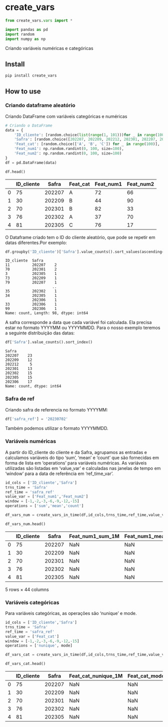# create_vars

<!-- WARNING: THIS FILE WAS AUTOGENERATED! DO NOT EDIT! -->

``` python
from create_vars.vars import *
```

``` python
import pandas as pd
import random
import numpy as np
```

Criando variáveis numéricas e categóricas

## Install

``` sh
pip install create_vars
```

## How to use

### Criando dataframe aleatório

Criando DataFrame com variáveis categóricas e numéricas

``` python
# Criando o DataFrame
data = {
    'ID_cliente': [random.choice(list(range(1, 101)))for _ in range(100)],
    'Safra': [random.choice([202207, 202209, 202212, 202301, 202207, 202302, 202305, 202306]) for _ in range(100)],
    'Feat_cat': [random.choice(['A', 'B', 'C']) for _ in range(100)],    
    'Feat_num1': np.random.randint(0, 100, size=100),
    'Feat_num2': np.random.randint(0, 100, size=100)
}
df = pd.DataFrame(data)
```

``` python
df.head()
```

<div>
<style scoped>
    .dataframe tbody tr th:only-of-type {
        vertical-align: middle;
    }
&#10;    .dataframe tbody tr th {
        vertical-align: top;
    }
&#10;    .dataframe thead th {
        text-align: right;
    }
</style>

|     | ID_cliente | Safra  | Feat_cat | Feat_num1 | Feat_num2 |
|-----|------------|--------|----------|-----------|-----------|
| 0   | 75         | 202207 | A        | 72        | 66        |
| 1   | 30         | 202209 | B        | 44        | 90        |
| 2   | 70         | 202301 | B        | 82        | 33        |
| 3   | 76         | 202302 | A        | 37        | 70        |
| 4   | 81         | 202305 | C        | 76        | 17        |

</div>

O Dataframe criado tem o ID do cliente aleatório, que pode se repetir em
datas diferentes.Por exemplo:

``` python
df.groupby('ID_cliente')['Safra'].value_counts().sort_values(ascending=False)
```

    ID_cliente  Safra 
    11          202207    2
    70          202301    2
    3           202305    1
    73          202209    1
    79          202207    1
                         ..
    35          202302    1
    34          202305    1
                202306    1
    33          202306    1
    99          202306    1
    Name: count, Length: 98, dtype: int64

A safra corresponde a data que cada variável foi calculada. Ela precisa
estar no formato YYYYMM ou YYYYMMDD. Para o nosso exemplo teremos a
seguinte distribuição das datas:

``` python
df['Safra'].value_counts().sort_index()
```

    Safra
    202207    23
    202209    12
    202212     5
    202301    13
    202302    15
    202305    15
    202306    17
    Name: count, dtype: int64

### Safra de ref

Criando safra de referencia no formato YYYYMM:

``` python
df['safra_ref'] = '20230702'
```

Também podemos utilizar o formato YYYYMMDD.

### Variáveis numéricas

A partir do ID_cliente do cliente e da Safra, agrupamos as entradas e
calculamos variáveis do tipo ‘sum’, ‘mean’ e ‘count’ que são fornecidas
em forma de lista em ‘operations’ para variáveis numéricas. As variáveis
utilizadas são listadas em ‘value_var’ e calculadas nas janelas de tempo
em ‘window’ para a data de referência em ‘ref_time_var’.

``` python
id_cols = ['ID_cliente','Safra']
trns_time = 'Safra'
ref_time = 'safra_ref'
value_var = ['Feat_num1','Feat_num2']
window = [-1,-2,-3,-6,-9,-12,-15]
operations = ['sum','mean','count']

df_vars_num = create_vars_in_time(df,id_cols,trns_time,ref_time,value_var,window,operations)
```

``` python
df_vars_num.head()
```

<div>
<style scoped>
    .dataframe tbody tr th:only-of-type {
        vertical-align: middle;
    }
&#10;    .dataframe tbody tr th {
        vertical-align: top;
    }
&#10;    .dataframe thead th {
        text-align: right;
    }
</style>

|     | ID_cliente | Safra  | Feat_num1_sum_1M | Feat_num1_mean_1M | Feat_num1_count_1M | Feat_num1_sum_2M | Feat_num1_mean_2M | Feat_num1_count_2M | Feat_num1_sum_3M | Feat_num1_mean_3M | ... | Feat_num2_count_6M | Feat_num2_sum_9M | Feat_num2_mean_9M | Feat_num2_count_9M | Feat_num2_sum_12M | Feat_num2_mean_12M | Feat_num2_count_12M | Feat_num2_sum_15M | Feat_num2_mean_15M | Feat_num2_count_15M |
|-----|------------|--------|------------------|-------------------|--------------------|------------------|-------------------|--------------------|------------------|-------------------|-----|--------------------|------------------|-------------------|--------------------|-------------------|--------------------|---------------------|-------------------|--------------------|---------------------|
| 0   | 75         | 202207 | NaN              | NaN               | NaN                | NaN              | NaN               | NaN                | NaN              | NaN               | ... | NaN                | NaN              | NaN               | NaN                | NaN               | NaN                | NaN                 | 66                | 66.0               | 1                   |
| 1   | 30         | 202209 | NaN              | NaN               | NaN                | NaN              | NaN               | NaN                | NaN              | NaN               | ... | NaN                | NaN              | NaN               | NaN                | 90.0              | 90.0               | 1.0                 | 90                | 90.0               | 1                   |
| 2   | 70         | 202301 | NaN              | NaN               | NaN                | NaN              | NaN               | NaN                | NaN              | NaN               | ... | NaN                | 111.0            | 55.5              | 2.0                | 111.0             | 55.5               | 2.0                 | 111               | 55.5               | 2                   |
| 3   | 76         | 202302 | NaN              | NaN               | NaN                | NaN              | NaN               | NaN                | NaN              | NaN               | ... | 1.0                | 70.0             | 70.0              | 1.0                | 70.0              | 70.0               | 1.0                 | 70                | 70.0               | 1                   |
| 4   | 81         | 202305 | NaN              | NaN               | NaN                | NaN              | NaN               | NaN                | 76.0             | 76.0              | ... | 1.0                | 17.0             | 17.0              | 1.0                | 17.0              | 17.0               | 1.0                 | 17                | 17.0               | 1                   |

<p>5 rows × 44 columns</p>
</div>

### Variáveis categóricas

Para variáveis categóricas, as operações são ‘nunique’ e mode.

``` python
id_cols = ['ID_cliente','Safra']
trns_time = 'Safra'
ref_time = 'safra_ref'
value_var = ['Feat_cat']
window = [-1,-2,-3,-6,-9,-12,-15]
operations = ['nunique', mode]

df_vars_cat = create_vars_in_time(df,id_cols,trns_time,ref_time,value_var,window,operations)
```

``` python
df_vars_cat.head()
```

<div>
<style scoped>
    .dataframe tbody tr th:only-of-type {
        vertical-align: middle;
    }
&#10;    .dataframe tbody tr th {
        vertical-align: top;
    }
&#10;    .dataframe thead th {
        text-align: right;
    }
</style>

|     | ID_cliente | Safra  | Feat_cat_nunique_1M | Feat_cat_mode_1M | Feat_cat_nunique_2M | Feat_cat_mode_2M | Feat_cat_nunique_3M | Feat_cat_mode_3M | Feat_cat_nunique_6M | Feat_cat_mode_6M | Feat_cat_nunique_9M | Feat_cat_mode_9M | Feat_cat_nunique_12M | Feat_cat_mode_12M | Feat_cat_nunique_15M | Feat_cat_mode_15M |
|-----|------------|--------|---------------------|------------------|---------------------|------------------|---------------------|------------------|---------------------|------------------|---------------------|------------------|----------------------|-------------------|----------------------|-------------------|
| 0   | 75         | 202207 | NaN                 | NaN              | NaN                 | NaN              | NaN                 | NaN              | NaN                 | NaN              | NaN                 | NaN              | NaN                  | NaN               | 1                    | A                 |
| 1   | 30         | 202209 | NaN                 | NaN              | NaN                 | NaN              | NaN                 | NaN              | NaN                 | NaN              | NaN                 | NaN              | 1.0                  | B                 | 1                    | B                 |
| 2   | 70         | 202301 | NaN                 | NaN              | NaN                 | NaN              | NaN                 | NaN              | NaN                 | NaN              | 2.0                 | A                | 2.0                  | A                 | 2                    | A                 |
| 3   | 76         | 202302 | NaN                 | NaN              | NaN                 | NaN              | NaN                 | NaN              | 1.0                 | A                | 1.0                 | A                | 1.0                  | A                 | 1                    | A                 |
| 4   | 81         | 202305 | NaN                 | NaN              | NaN                 | NaN              | 1.0                 | C                | 1.0                 | C                | 1.0                 | C                | 1.0                  | C                 | 1                    | C                 |

</div>
